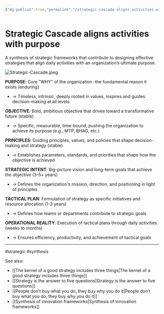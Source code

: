 ```yaml
---
{"dg-publish":true,"permalink":"/strategic-cascade-aligns-activities-with-purpose/"}
---
```


# Strategic Cascade aligns activities with purpose

A synthesis of strategic frameworks that contribute to designing effective strategies that align daily activities with an organization’s ultimate purpose.

![Strategic-Cascade.jpeg](/img/user/Attachments/Strategic-Cascade.jpeg)

**PURPOSE**: Core "WHY" of the organization -the fundamental reason it exists (enduring)

- → Timeless, intrinsic, deeply rooted in values, inspires and guides decision-making at all levels

**OBJECTIVE**: Bold, ambitious objective that drives toward a transformative future (stable)

- → Specific, measurable, time-bound, pushing the organization to achieve its purpose (e.g., MTP, BHAG, etc.)

**PRINCIPLES**: Guiding principles, values, and policies that shape decision-making and strategy (stable)

- → Establishes parameters, standards, and priorities that shape how the objective is achieved

**STRATEGIC INTENT**: Big-picture vision and long-term goals that achieve the objective (3-5+ years)

- → Defines the organization's mission, direction, and positioning in light of principles

**TACTICAL PLAN**: Formulation of strategy as specific initiatives and resource allocation (1-3 years)

- → Defines how teams or departments contribute to strategic goals

**OPERATIONAL REALITY**: Execution of tactical plans through daily activities (weeks to months)

- → Ensures efficiency, productivity, and achievement of tactical goals

---
#strategic #synthesis 

See also:
- [[The kernel of a good strategy includes three things\|The kernel of a good strategy includes three things]]
- [[Strategy is the answer to five questions\|Strategy is the answer to five questions]]
- [[People don’t buy what you do, they buy why you do it\|People don’t buy what you do, they buy why you do it]]
- [[Synthesis of innovation frameworks\|Synthesis of innovation frameworks]]
